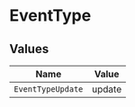 # EventType


## Values

| Name              | Value             |
| ----------------- | ----------------- |
| `EventTypeUpdate` | update            |